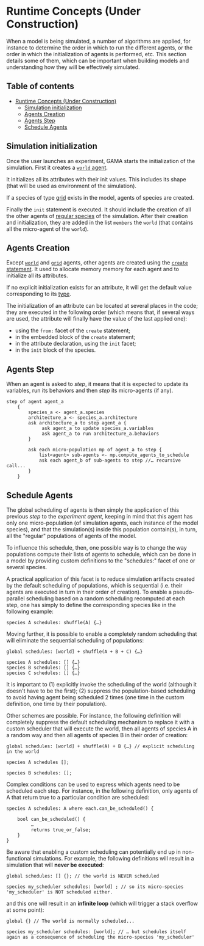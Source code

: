 
# Runtime Concepts (Under Construction)

When a model is being simulated, a number of algorithms are applied, for instance to determine the order in which to run the different agents, or the order in which the initialization of agents is performed, etc. This section details some of them, which can be important when building models and understanding how they will be effectively simulated.


## Table of contents 

* [Runtime Concepts (Under Construction)](#runtime-concepts-under-construction)
	* [Simulation initialization](#simulation-initialization)
	* [Agents Creation](#agents-creation)
	* [Agents Step](#agents-step)
	* [Schedule Agents](#schedule-agents)


## Simulation initialization
Once the user launches an experiment, GAMA starts the initialization of the simulation.
First it creates a [`world` agent](https://github.com/mazarsju/gama_doc_17/wiki/Tutorials/LearnGAMLStepByStep/ManipulateBasicSpecies/GlobalSpecies.md).

It initializes all its attributes with their init values. This includes its shape (that will be used as environment of the simulation).

If a species of type [grid](https://github.com/mazarsju/gama_doc_17/wiki/Tutorials/LearnGAMLStepByStep/DefiningAdvancedSpecies/GridSpecies.md) exists in the model, agents of species are created.

Finally the `init` statement is executed. It should include the creation of all the other agents of [regular species](https://github.com/mazarsju/gama_doc_17/wiki/Tutorials/LearnGAMLStepByStep/ManipulateBasicSpecies/RegularSpecies.md) of the simulation. After their creation and initialization, they are added in the list `members` the `world` (that contains all the micro-agent of the `world`).


## Agents Creation
Except [`world`](https://github.com/mazarsju/gama_doc_17/wiki/Tutorials/LearnGAMLStepByStep/ManipulateBasicSpecies/GlobalSpecies.md) and [`grid`](https://github.com/mazarsju/gama_doc_17/wiki/Tutorials/LearnGAMLStepByStep/DefiningAdvancedSpecies/GridSpecies.md) agents, other agents are created using the [`create` statement](https://github.com/mazarsju/gama_doc_17/wiki/References/GAMLReferences/Statements.md#create). It used to allocate memory memory for each agent and to initialize all its attributes.

If no explicit initialization exists for an attribute, it will get the default value corresponding to its [type](https://github.com/mazarsju/gama_doc_17/wiki/References/GAMLReferences/DataTypes.md).

The initialization of an attribute can be located at several places in the code; they are executed in the following order (which means that, if several ways are used, the attribute will finally have the value of the last applied one):
* using the `from:` facet of the `create` statement;
* in the embedded block of the `create` statement;
* in the attribute declaration, using the `init` facet;
* in the `init` block of the species.


## Agents Step
When an agent is asked to _step_, it means that it is expected to update its variables, run its behaviors and then _step_ its micro-agents (if any).

```
step of agent agent_a
    {
        species_a <- agent_a.species
        architecture_a <- species_a.architecture
        ask architecture_a to step agent_a {
             ask agent_a to update species_a.variables
             ask agent_a to run architecture_a.behaviors
        }

        ask each micro-population mp of agent_a to step {
            list<agent> sub-agents <- mp.compute_agents_to_schedule
            ask each agent_b of sub-agents to step //… recursive call...
        }
    }

```

## Schedule Agents

The global scheduling of agents is then simply the application of this previous _step_ to the _experiment agent_, keeping in mind that this agent has only one micro-population (of simulation agents, each instance of the model species), and that the simulation(s) inside this population contain(s), in turn, all the "regular" populations of agents of the model.

To influence this schedule, then, one possible way is to change the way populations compute their lists of agents to schedule, which can be done in a model by providing custom definitions to the "schedules:" facet of one or several species.

A practical application of this facet is to reduce simulation artifacts created by the default scheduling of populations, which is sequential (i.e. their agents are executed in turn in their order of creation). To enable a pseudo-parallel scheduling based on a random scheduling recomputed at each step, one has simply to define the corresponding species like in the following example:

```
species A schedules: shuffle(A) {…}
```

Moving further, it is possible to enable a completely random scheduling that will eliminate the sequential scheduling of populations:

```
global schedules: [world] + shuffle(A + B + C) {…}

species A schedules: [] {…}
species B schedules: [] {…}
species C schedules: [] {…}
```

It is important to (1) explicitly invoke the scheduling of the world (although it doesn't have to be the first); (2) suppress the population-based scheduling to avoid having agent being scheduled 2 times (one time in the custom definition, one time by their population).

Other schemes are possible. For instance, the following definition will completely suppress the default scheduling mechanism to replace it with a custom scheduler that will execute the world, then all agents of species A in a random way and then all agents of species B in their order of creation:

```
global schedules: [world] + shuffle(A) + B {…} // explicit scheduling in the world

species A schedules [];

species B schedules: [];

```

Complex conditions can be used to express which agents need to be scheduled each step. For instance, in the following definition, only agents of A that return true to a particular condition are scheduled:

```
species A schedules: A where each.can_be_scheduled() {

    bool can_be_scheduled() {
         …
         returns true_or_false;
    }
}
```

Be aware that enabling a custom scheduling can potentially end up in non-functional simulations. For example, the following definitions will result in a simulation that will **never be executed**:

```
global schedules: [] {}; // the world is NEVER scheduled
 
species my_scheduler schedules: [world] ; // so its micro-species 'my_scheduler' is NOT scheduled either. 
```

and this one will result in an **infinite loop** (which will trigger a stack overflow at some point):

```
global {} // The world is normally scheduled...

species my_scheduler schedules: [world]; // … but schedules itself again as a consequence of scheduling the micro-species 'my_scheduler'
```